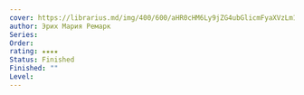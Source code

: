 ```yaml
---
cover: https://librarius.md/img/400/600/aHR0cHM6Ly9jZG4ubGlicmFyaXVzLm1kL2ltZy9jYXRhbG9nL3ZyZW15YS16aGl0aS1pLXZyZW15YS11bWlyYXRpXzE1MzY4NDMxMTUuanBn.jpg
author: Эрих Мария Ремарк
Series: 
Order: 
rating: ★★★★
Status: Finished
Finished: ""
Level:
---
```








